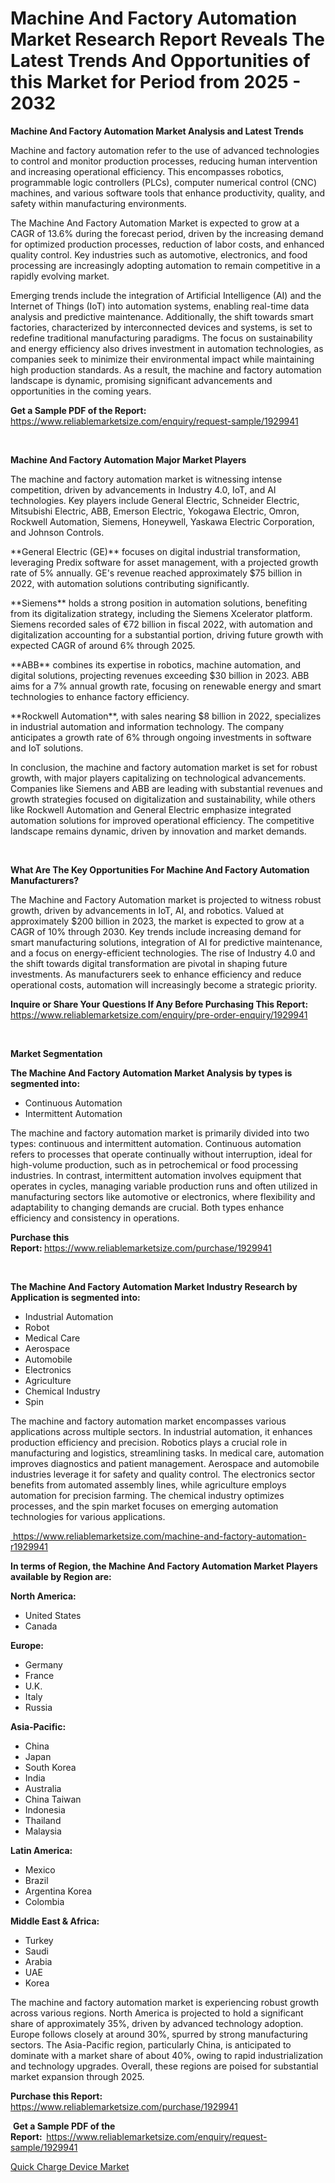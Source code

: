 <p><h1>Machine And Factory Automation Market Research Report Reveals The Latest Trends And Opportunities of this Market for Period from 2025 - 2032</h1></p><p><strong>Machine And Factory Automation Market Analysis and Latest Trends</strong></p>
<p><p>Machine and factory automation refer to the use of advanced technologies to control and monitor production processes, reducing human intervention and increasing operational efficiency. This encompasses robotics, programmable logic controllers (PLCs), computer numerical control (CNC) machines, and various software tools that enhance productivity, quality, and safety within manufacturing environments.</p><p>The Machine And Factory Automation Market is expected to grow at a CAGR of 13.6% during the forecast period, driven by the increasing demand for optimized production processes, reduction of labor costs, and enhanced quality control. Key industries such as automotive, electronics, and food processing are increasingly adopting automation to remain competitive in a rapidly evolving market. </p><p>Emerging trends include the integration of Artificial Intelligence (AI) and the Internet of Things (IoT) into automation systems, enabling real-time data analysis and predictive maintenance. Additionally, the shift towards smart factories, characterized by interconnected devices and systems, is set to redefine traditional manufacturing paradigms. The focus on sustainability and energy efficiency also drives investment in automation technologies, as companies seek to minimize their environmental impact while maintaining high production standards. As a result, the machine and factory automation landscape is dynamic, promising significant advancements and opportunities in the coming years.</p></p>
<p><strong>Get a Sample PDF of the Report:&nbsp;</strong> <a href="https://www.reliablemarketsize.com/enquiry/request-sample/1929941?utm_campaign=1939&utm_medium=2&utm_source=Github&utm_content=ia&utm_term=16012025&utm_id=machine-and-factory-automation">https://www.reliablemarketsize.com/enquiry/request-sample/1929941</a></p>
<p>&nbsp;</p>
<p><strong>Machine And Factory Automation Major Market Players</strong></p>
<p><p>The machine and factory automation market is witnessing intense competition, driven by advancements in Industry 4.0, IoT, and AI technologies. Key players include General Electric, Schneider Electric, Mitsubishi Electric, ABB, Emerson Electric, Yokogawa Electric, Omron, Rockwell Automation, Siemens, Honeywell, Yaskawa Electric Corporation, and Johnson Controls.</p><p>**General Electric (GE)** focuses on digital industrial transformation, leveraging Predix software for asset management, with a projected growth rate of 5% annually. GE's revenue reached approximately $75 billion in 2022, with automation solutions contributing significantly.</p><p>**Siemens** holds a strong position in automation solutions, benefiting from its digitalization strategy, including the Siemens Xcelerator platform. Siemens recorded sales of €72 billion in fiscal 2022, with automation and digitalization accounting for a substantial portion, driving future growth with expected CAGR of around 6% through 2025.</p><p>**ABB** combines its expertise in robotics, machine automation, and digital solutions, projecting revenues exceeding $30 billion in 2023. ABB aims for a 7% annual growth rate, focusing on renewable energy and smart technologies to enhance factory efficiency.</p><p>**Rockwell Automation**, with sales nearing $8 billion in 2022, specializes in industrial automation and information technology. The company anticipates a growth rate of 6% through ongoing investments in software and IoT solutions.</p><p>In conclusion, the machine and factory automation market is set for robust growth, with major players capitalizing on technological advancements. Companies like Siemens and ABB are leading with substantial revenues and growth strategies focused on digitalization and sustainability, while others like Rockwell Automation and General Electric emphasize integrated automation solutions for improved operational efficiency. The competitive landscape remains dynamic, driven by innovation and market demands.</p></p>
<p>&nbsp;</p>
<p><strong>What Are The Key Opportunities For Machine And Factory Automation Manufacturers?</strong></p>
<p><p>The Machine and Factory Automation market is projected to witness robust growth, driven by advancements in IoT, AI, and robotics. Valued at approximately $200 billion in 2023, the market is expected to grow at a CAGR of 10% through 2030. Key trends include increasing demand for smart manufacturing solutions, integration of AI for predictive maintenance, and a focus on energy-efficient technologies. The rise of Industry 4.0 and the shift towards digital transformation are pivotal in shaping future investments. As manufacturers seek to enhance efficiency and reduce operational costs, automation will increasingly become a strategic priority.</p></p>
<p><strong>Inquire or Share Your Questions If Any Before Purchasing This Report:</strong> <a href="https://www.reliablemarketsize.com/enquiry/pre-order-enquiry/1929941?utm_campaign=1939&utm_medium=2&utm_source=Github&utm_content=ia&utm_term=16012025&utm_id=machine-and-factory-automation">https://www.reliablemarketsize.com/enquiry/pre-order-enquiry/1929941</a></p>
<p>&nbsp;</p>
<p><strong>Market Segmentation</strong></p>
<p><strong>The Machine And Factory Automation Market Analysis by types is segmented into:</strong></p>
<p><ul><li>Continuous Automation</li><li>Intermittent Automation</li></ul></p>
<p><p>The machine and factory automation market is primarily divided into two types: continuous and intermittent automation. Continuous automation refers to processes that operate continually without interruption, ideal for high-volume production, such as in petrochemical or food processing industries. In contrast, intermittent automation involves equipment that operates in cycles, managing variable production runs and often utilized in manufacturing sectors like automotive or electronics, where flexibility and adaptability to changing demands are crucial. Both types enhance efficiency and consistency in operations.</p></p>
<p><strong>Purchase this Report:&nbsp;</strong><a href="https://www.reliablemarketsize.com/purchase/1929941?utm_campaign=1939&utm_medium=2&utm_source=Github&utm_content=ia&utm_term=16012025&utm_id=machine-and-factory-automation">https://www.reliablemarketsize.com/purchase/1929941</a></p>
<p>&nbsp;</p>
<p><strong>The Machine And Factory Automation Market Industry Research by Application is segmented into:</strong></p>
<p><ul><li>Industrial Automation</li><li>Robot</li><li>Medical Care</li><li>Aerospace</li><li>Automobile</li><li>Electronics</li><li>Agriculture</li><li>Chemical Industry</li><li>Spin</li></ul></p>
<p><p>The machine and factory automation market encompasses various applications across multiple sectors. In industrial automation, it enhances production efficiency and precision. Robotics plays a crucial role in manufacturing and logistics, streamlining tasks. In medical care, automation improves diagnostics and patient management. Aerospace and automobile industries leverage it for safety and quality control. The electronics sector benefits from automated assembly lines, while agriculture employs automation for precision farming. The chemical industry optimizes processes, and the spin market focuses on emerging automation technologies for various applications.</p></p>
<p><a href="https://www.reliablemarketsize.com/machine-and-factory-automation-r1929941?utm_campaign=1939&utm_medium=2&utm_source=Github&utm_content=ia&utm_term=16012025&utm_id=machine-and-factory-automation">&nbsp;https://www.reliablemarketsize.com/machine-and-factory-automation-r1929941</a></p>
<p><strong>In terms of Region, the Machine And Factory Automation Market Players available by Region are:</strong></p>
<p>
    <p> <strong> North America: </strong>
        <ul>
            <li>United States</li>
            <li>Canada</li>
        </ul>
        </p> 
    <p> <strong> Europe: </strong>
        <ul>
            <li>Germany</li>
            <li>France</li>
            <li>U.K.</li>
            <li>Italy</li>
            <li>Russia</li>
        </ul>
        </p> 
    <p> <strong> Asia-Pacific: </strong>
        <ul>
            <li>China</li>
            <li>Japan</li>
            <li>South Korea</li>
            <li>India</li>
            <li>Australia</li>
            <li>China Taiwan</li>
            <li>Indonesia</li>
            <li>Thailand</li>
            <li>Malaysia</li>
        </ul>
        </p> 
    <p> <strong> Latin America: </strong>
        <ul>
            <li>Mexico</li>
            <li>Brazil</li>
            <li>Argentina Korea</li>
            <li>Colombia</li>
        </ul>
        </p> 
    <p> <strong> Middle East & Africa: </strong>
        <ul>
            <li>Turkey</li>
            <li>Saudi</li>
            <li>Arabia</li>
            <li>UAE</li>
            <li>Korea</li>
        </ul>
    </p>
    </p>
<p><p>The machine and factory automation market is experiencing robust growth across various regions. North America is projected to hold a significant share of approximately 35%, driven by advanced technology adoption. Europe follows closely at around 30%, spurred by strong manufacturing sectors. The Asia-Pacific region, particularly China, is anticipated to dominate with a market share of about 40%, owing to rapid industrialization and technology upgrades. Overall, these regions are poised for substantial market expansion through 2025.</p></p>
<p><strong>Purchase this Report: </strong><a href="https://www.reliablemarketsize.com/purchase/1929941?utm_campaign=1939&utm_medium=2&utm_source=Github&utm_content=ia&utm_term=16012025&utm_id=machine-and-factory-automation">https://www.reliablemarketsize.com/purchase/1929941</a></p>
<p>&nbsp;<strong>Get a Sample PDF of the Report:&nbsp;&nbsp;</strong><a href="https://www.reliablemarketsize.com/enquiry/request-sample/1929941?utm_campaign=1939&utm_medium=2&utm_source=Github&utm_content=ia&utm_term=16012025&utm_id=machine-and-factory-automation">https://www.reliablemarketsize.com/enquiry/request-sample/1929941</a></p>
<p><strong></strong></p>
<p><p><a href="https://github.com/PeterParrish5/Market-Research-Report-List-7/blob/main/quick-charge-device-market.md?utm_campaign=1939&utm_medium=2&utm_source=Github&utm_content=ia&utm_term=16012025&utm_id=machine-and-factory-automation">Quick Charge Device Market</a></p></p>